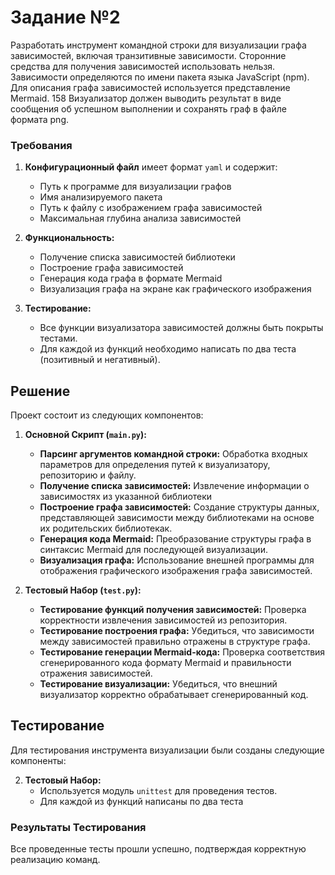 # Задание №2

Разработать инструмент командной строки для визуализации графа
зависимостей, включая транзитивные зависимости. Сторонние средства для
получения зависимостей использовать нельзя.
Зависимости определяются по имени пакета языка JavaScript (npm). Для
описания графа зависимостей используется представление Mermaid.
158
Визуализатор должен выводить результат в виде сообщения об успешном
выполнении и сохранять граф в файле формата png.

### Требования

1. **Конфигурационный файл** имеет формат `yaml` и содержит:

   - Путь к программе для визуализации графов
   - Имя анализируемого пакета
   - Путь к файлу с изображением графа зависимостей
   - Максимальная глубина анализа зависимостей

2. **Функциональность:**

   - Получение списка зависимостей библиотеки
   - Построение графа зависимостей
   - Генерация кода графа в формате Mermaid
   - Визуализация графа на экране как графического изображения

3. **Тестирование:**
   - Все функции визуализатора зависимостей должны быть покрыты тестами.
   - Для каждой из функций необходимо написать по два теста (позитивный и негативный).

## Решение

Проект состоит из следующих компонентов:

1. **Основной Скрипт (`main.py`):**

   - **Парсинг аргументов командной строки:** Обработка входных параметров для определения путей к визуализатору, репозиторию и файлу.
   - **Получение списка зависимостей:** Извлечение информации о зависимостях из указанной библиотеки
   - **Построение графа зависимостей:** Создание структуры данных, представляющей зависимости между библиотеками на основе их родительских библиотекак.
   - **Генерация кода Mermaid:** Преобразование структуры графа в синтаксис Mermaid для последующей визуализации.
   - **Визуализация графа:** Использование внешней программы для отображения графического изображения графа зависимостей.

2. **Тестовый Набор (`test.py`):**
   - **Тестирование функций получения зависимостей:** Проверка корректности извлечения зависимостей из репозитория.
   - **Тестирование построения графа:** Убедиться, что зависимости между зависимостей правильно отражены в структуре графа.
   - **Тестирование генерации Mermaid-кода:** Проверка соответствия сгенерированного кода формату Mermaid и правильности отражения зависимостей.
   - **Тестирование визуализации:** Убедиться, что внешний визуализатор корректно обрабатывает сгенерированный код.

## Тестирование

Для тестирования инструмента визуализации были созданы следующие компоненты:

2. **Тестовый Набор:**
   - Используется модуль `unittest` для проведения тестов.
   - Для каждой из функций написаны по два теста

### Результаты Тестирования

Все проведенные тесты прошли успешно, подтверждая корректную реализацию команд.

